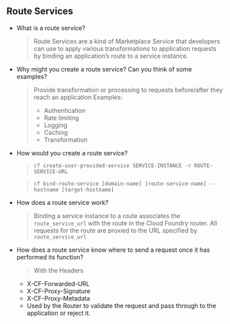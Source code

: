 ## Route Services

- What is a route service?
  > Route Services are a kind of Marketplace Service that developers can use to apply various transformations to application requests by binding an application’s route to a service instance.
  
- Why might you create a route service? Can you think of some examples?

  > Provide transformation or processing to requests before/after they reach an application
  > Examples:
  > - Authentication
  > - Rate limiting
  > - Logging 
  > - Caching
  > - Transformation 

- How would you create a route service?
  > `cf create-user-provided-service SERVICE-INSTANCE -r ROUTE-SERVICE-URL`
  
  > `cf bind-route-service [domain-name] [route-service-name] --hostname [target-hostname]`

- How does a route service work?
  > Binding a service instance to a route associates the `route_service_url` with the route in the Cloud Foundry router. All requests for the route are proxied to the URL specified by `route_service_url`
- How does a route service know where to send a request once it has performed its function?
  > With the Headers
    * X-CF-Forwarded-URL
    * X-CF-Proxy-Signature
    * X-CF-Proxy-Metadata
    - Used by the Router to validate the request and pass through to the application or reject it.